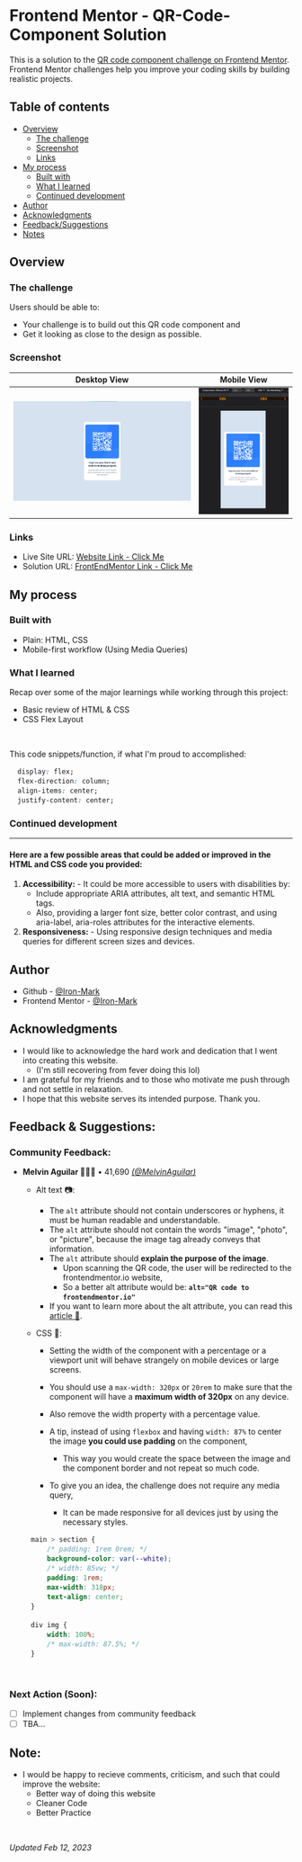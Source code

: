 # Frontend Mentor - QR-Code-Component Solution

This is a solution to the [QR code component challenge on Frontend Mentor](https://www.frontendmentor.io/challenges/qr-code-component-iux_sIO_H). <br>
Frontend Mentor challenges help you improve your coding skills by building realistic projects. 

## Table of contents

- [Overview](#overview)
  - [The challenge](#the-challenge)
  - [Screenshot](#screenshot)
  - [Links](#links)
- [My process](#my-process)
  - [Built with](#built-with)
  - [What I learned](#what-i-learned)
  - [Continued development](#continued-development)
- [Author](#author)
- [Acknowledgments](#acknowledgments)
- [Feedback/Suggestions](#feedback--suggestions)
- [Notes](#note)


## Overview

### The challenge

Users should be able to:

- Your challenge is to build out this QR code component and 
- Get it looking as close to the design as possible.

### Screenshot

| Desktop View | Mobile View |
|---------|---------|
| ![](design-finished/Laptop-20230124_061347.png) | ![](design-finished/Mobile-20230124_061628.png) |

### Links
- Live Site URL: [Website Link - Click Me](https://qr-code-component-three-ecru.vercel.app/)
- Solution URL: [FrontEndMentor Link - Click Me](https://www.frontendmentor.io/solutions/qr-code-component-I0u3ok_Odp)

## My process

### Built with
- Plain: HTML, CSS 
- Mobile-first workflow (Using Media Queries)

### What I learned

Recap over some of the major learnings while working through this project:
- Basic review of HTML & CSS
- CSS Flex Layout

<br>

This code snippets/function, if what I'm proud to accomplished:

```css
  display: flex;
  flex-direction: column;
  align-items: center;
  justify-content: center;
```

### Continued development
<hr>

#### Here are a few possible areas that could be added or improved in the HTML and CSS code you provided:
1. **Accessibility:** - It could be more accessible to users with disabilities by:
    - Include appropriate ARIA attributes, alt text, and semantic HTML tags. 
    - Also, providing a larger font size, better color contrast, and using aria-label, aria-roles attributes for the interactive elements.
2. **Responsiveness:** - Using responsive design techniques and media queries for different screen sizes and devices.

## Author
- Github - [@Iron-Mark](https://github.com/Iron-Mark)
- Frontend Mentor - [@Iron-Mark](https://www.frontendmentor.io/profile/Iron-Mark)

## Acknowledgments
- I would like to acknowledge the hard work and dedication that I went into creating this website. 
  - (I'm still recovering from fever doing this lol)
- I am grateful for my friends and to those who motivate me push through and not settle in relaxation. 
- I hope that this website serves its intended purpose. Thank you.

## Feedback & Suggestions:
### Community Feedback:

- **Melvin Aguilar 🧑🏻‍💻** • 41,690 [_(@MelvinAguilar)_](https://github.com/MelvinAguilar)

  - Alt text 📷:
    - The `alt` attribute should not contain underscores or hyphens, it must be human readable and understandable.
    - The `alt` attribute should not contain the words "image", "photo", or "picture", because the image tag already conveys that information.
    - The `alt` attribute should **explain the purpose of the image**. 
      - Upon scanning the QR code, the user will be redirected to the frontendmentor.io website, 
      - So a better alt attribute would be: **`alt="QR code to frontendmentor.io"`**
    - If you want to learn more about the alt attribute, you can read this [article 📘](https://webaim.org/techniques/alttext/).

  - CSS 🎨:
    - Setting the width of the component with a percentage or a viewport unit will behave strangely on mobile devices or large screens. 
    - You should use a `max-width: 320px` or `20rem` to make sure that the component will have a **maximum width of 320px** on any device.
    - Also remove the width property with a percentage value.

    - A tip, instead of using `flexbox` and having `width: 87%` to center the image **you could use padding** on the component, 
      - This way you would create the space between the image and the component border and not repeat so much code. 
    - To give you an idea, the challenge does not require any media query, 
      - It can be made responsive for all devices just by using the necessary styles.

  ```css
    main > section {
        /* padding: 1rem 0rem; */
        background-color: var(--white);
        /* width: 85vw; */
        padding: 1rem;
        max-width: 318px;
        text-align: center;
    }

    div img {
        width: 100%;
        /* max-width: 87.5%; */
    }
  ```

<br>

### Next Action (Soon):
- [ ] Implement changes from community feedback
- [ ] TBA...

## Note:
- I would be happy to recieve comments, criticism, and such that could improve the website:
  - Better way of doing this website
  - Cleaner Code
  - Better Practice

<br>

_Updated Feb 12, 2023_
